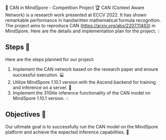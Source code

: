 🌟 CAN in MindSpore - Competition Project 🏆
CAN (Context Aware Network) is a research work presented at ECCV 2022. It has shown remarkable performance in handwritten mathematical formula recognition. The project aims to reproduce CAN (https://arxiv.org/abs/2207.11463) in MindSpore. Here are the details and implementation plan for the project. 💡

## Steps 🚀

Here are the steps planned for our project:

1. Implement the CAN network based on the research paper and ensure successful execution. 💻
2. Utilize MindSpore 1.10.1 version with the Ascend backend for training and inference on a server. 🔧
3. Implement the 310lite inference functionality of the CAN model on MindSpore 1.10.1 version. 💡

## Objectives 🎯

Our ultimate goal is to successfully run the CAN model on the MindSpore platform and achieve the expected inference capabilities. 💪